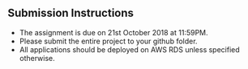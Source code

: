 ## Submission Instructions
* The assignment is due on 21st October 2018  at 11:59PM.
* Please submit the entire project to your github folder.
* All applications should be deployed on AWS RDS unless specified otherwise.

